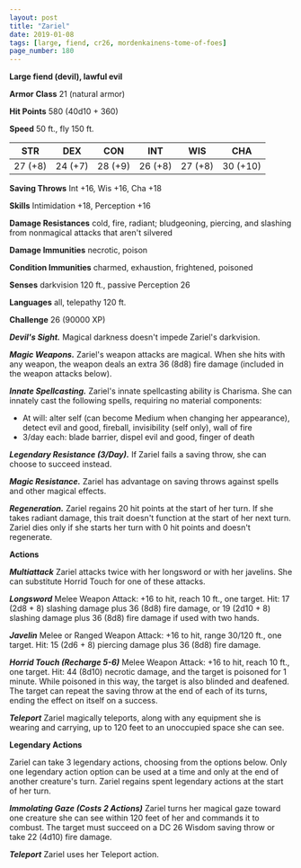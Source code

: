 ```yaml
---
layout: post
title: "Zariel"
date: 2019-01-08
tags: [large, fiend, cr26, mordenkainens-tome-of-foes]
page_number: 180
---
```


**Large fiend (devil), lawful evil**

**Armor Class** 21 (natural armor)

**Hit Points** 580  (40d10 + 360)

**Speed** 50 ft., fly 150 ft.

|   STR   |   DEX   |   CON   |   INT   |   WIS   |   CHA   |
|:-------:|:-------:|:-------:|:-------:|:-------:|:-------:|
| 27 (+8) | 24 (+7) | 28 (+9) | 26 (+8) | 27 (+8) | 30 (+10) |

**Saving Throws** Int +16, Wis +16, Cha +18

**Skills** Intimidation +18, Perception +16

**Damage Resistances** cold, fire, radiant; bludgeoning, piercing, and slashing from nonmagical attacks that aren't silvered

**Damage Immunities** necrotic, poison

**Condition Immunities** charmed, exhaustion, frightened, poisoned

**Senses** darkvision 120 ft., passive Perception 26

**Languages** all, telepathy 120 ft.

**Challenge** 26 (90000 XP)

***Devil's Sight.*** Magical darkness doesn't impede Zariel's darkvision.

***Magic Weapons.*** Zariel's weapon attacks are magical. When she hits with any weapon, the weapon deals an extra 36 (8d8) fire damage (included in the weapon attacks below).

***Innate Spellcasting.*** Zariel's innate spellcasting ability is Charisma. She can innately cast the following spells, requiring no material components:
* At will: alter self (can become Medium when changing her appearance), detect evil and good, fireball, invisibility (self only), wall of fire
* 3/day each: blade barrier, dispel evil and good, finger of death

***Legendary Resistance (3/Day).*** If Zariel fails a saving throw, she can choose to succeed instead.

***Magic Resistance.*** Zariel has advantage on saving throws against spells and other magical effects.

***Regeneration.*** Zariel regains 20 hit points at the start of her turn. If she takes radiant damage, this trait doesn't function at the start of her next turn. Zariel dies only if she starts her turn with 0 hit points and doesn't regenerate.

**Actions**

***Multiattack*** Zariel attacks twice with her longsword or with her javelins. She can substitute Horrid Touch for one of these attacks.

***Longsword*** Melee Weapon Attack: +16 to hit, reach 10 ft., one target. Hit: 17 (2d8 + 8) slashing damage plus 36 (8d8) fire damage, or 19 (2d10 + 8) slashing damage plus 36 (8d8) fire damage if used with two hands.

***Javelin*** Melee or Ranged Weapon Attack: +16 to hit, range 30/120 ft., one target. Hit: 15 (2d6 + 8) piercing damage plus 36 (8d8) fire damage.

***Horrid Touch (Recharge 5-6)*** Melee Weapon Attack: +16 to hit, reach 10 ft., one target. Hit: 44 (8d10) necrotic damage, and the target is poisoned for 1 minute. While poisoned in this way, the target is also blinded and deafened. The target can repeat the saving throw at the end of each of its turns, ending the effect on itself on a success.

***Teleport*** Zariel magically teleports, along with any equipment she is wearing and carrying, up to 120 feet to an unoccupied space she can see.

**Legendary Actions**

Zariel can take 3 legendary actions, choosing from the options below. Only one legendary action option can be used at a time and only at the end of another creature's turn. Zariel regains spent legendary actions at the start of her turn.

***Immolating Gaze (Costs 2 Actions)*** Zariel turns her magical gaze toward one creature she can see within 120 feet of her and commands it to combust. The target must succeed on a DC 26 Wisdom saving throw or take 22 (4d10) fire damage.

***Teleport*** Zariel uses her Teleport action.